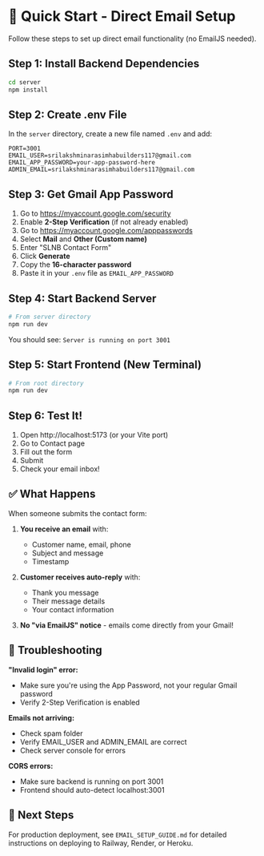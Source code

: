 # 🚀 Quick Start - Direct Email Setup

Follow these steps to set up direct email functionality (no EmailJS needed).

## Step 1: Install Backend Dependencies

```bash
cd server
npm install
```

## Step 2: Create .env File

In the `server` directory, create a new file named `.env` and add:

```env
PORT=3001
EMAIL_USER=srilakshminarasimhabuilders117@gmail.com
EMAIL_APP_PASSWORD=your-app-password-here
ADMIN_EMAIL=srilakshminarasimhabuilders117@gmail.com
```

## Step 3: Get Gmail App Password

1. Go to https://myaccount.google.com/security
2. Enable **2-Step Verification** (if not already enabled)
3. Go to https://myaccount.google.com/apppasswords
4. Select **Mail** and **Other (Custom name)**
5. Enter "SLNB Contact Form"
6. Click **Generate**
7. Copy the **16-character password**
8. Paste it in your `.env` file as `EMAIL_APP_PASSWORD`

## Step 4: Start Backend Server

```bash
# From server directory
npm run dev
```

You should see: `Server is running on port 3001`

## Step 5: Start Frontend (New Terminal)

```bash
# From root directory
npm run dev
```

## Step 6: Test It!

1. Open http://localhost:5173 (or your Vite port)
2. Go to Contact page
3. Fill out the form
4. Submit
5. Check your email inbox!

## ✅ What Happens

When someone submits the contact form:

1. **You receive an email** with:
   - Customer name, email, phone
   - Subject and message
   - Timestamp
   
2. **Customer receives auto-reply** with:
   - Thank you message
   - Their message details
   - Your contact information

3. **No "via EmailJS" notice** - emails come directly from your Gmail!

## 🐛 Troubleshooting

**"Invalid login" error:**
- Make sure you're using the App Password, not your regular Gmail password
- Verify 2-Step Verification is enabled

**Emails not arriving:**
- Check spam folder
- Verify EMAIL_USER and ADMIN_EMAIL are correct
- Check server console for errors

**CORS errors:**
- Make sure backend is running on port 3001
- Frontend should auto-detect localhost:3001

## 📝 Next Steps

For production deployment, see `EMAIL_SETUP_GUIDE.md` for detailed instructions on deploying to Railway, Render, or Heroku.
